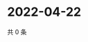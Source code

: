 # 2022-04-22

共 0 条

<!-- BEGIN WEIBO -->
<!-- 最后更新时间 Fri Apr 22 2022 15:00:36 GMT+0800 (China Standard Time) -->

<!-- END WEIBO -->
